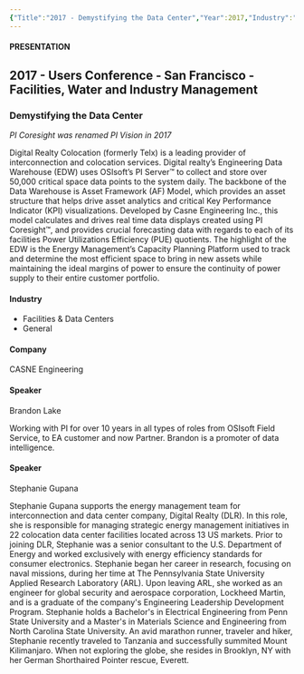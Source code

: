 ```yaml
---
{"Title":"2017 - Demystifying the Data Center","Year":2017,"Industry":"[\"Facilities & Data Centers\",\"General\"]","URL":"https://resources.osisoft.com/presentations/demystifying-the-data-center/","PDF":"https://cdn.osisoft.com/osi/presentations/2017-uc-san-francisco/UC1702NAFW05_DigitalRealty_SGupana_BLake_DemystifyingtheDataCenter.pdf","Company":"CASNE Engineering","Keywords":["Data Centers"],"dg-publish":true,"permalink":"/aveva/customer-stories/2017/2017-casne-engineering-demystifying-the-data-center/","dgPassFrontmatter":true}
---
```


#### PRESENTATION

## 2017 - Users Conference - San Francisco - Facilities, Water and Industry Management

### Demystifying the Data Center

*PI Coresight was renamed PI Vision in 2017*

Digital Realty Colocation (formerly Telx) is a leading provider of interconnection and colocation services. Digital realty’s Engineering Data Warehouse (EDW) uses OSIsoft’s PI Server™ to collect and store over 50,000 critical space data points to the system daily. The backbone of the Data Warehouse is Asset Framework (AF) Model, which provides an asset structure that helps drive asset analytics and critical Key Performance Indicator (KPI) visualizations. Developed by Casne Engineering Inc., this model calculates and drives real time data displays created using PI Coresight™, and provides crucial forecasting data with regards to each of its facilities Power Utilizations Efficiency (PUE) quotients. The highlight of the EDW is the Energy Management’s Capacity Planning Platform used to track and determine the most efficient space to bring in new assets while maintaining the ideal margins of power to ensure the continuity of power supply to their entire customer portfolio.

#### Industry

- Facilities & Data Centers
- General

#### Company

CASNE Engineering

#### Speaker

Brandon Lake

Working with PI for over 10 years in all types of roles from OSIsoft Field Service, to EA customer and now Partner. Brandon is a promoter of data intelligence.

#### Speaker

Stephanie Gupana

Stephanie Gupana supports the energy management team for interconnection and data center company, Digital Realty (DLR). In this role, she is responsible for managing strategic energy management initiatives in 22 colocation data center facilities located across 13 US markets. Prior to joining DLR, Stephanie was a senior consultant to the U.S. Department of Energy and worked exclusively with energy efficiency standards for consumer electronics. Stephanie began her career in research, focusing on naval missions, during her time at The Pennsylvania State University Applied Research Laboratory (ARL). Upon leaving ARL, she worked as an engineer for global security and aerospace corporation, Lockheed Martin, and is a graduate of the company's Engineering Leadership Development Program. Stephanie holds a Bachelor's in Electrical Engineering from Penn State University and a Master's in Materials Science and Engineering from North Carolina State University. An avid marathon runner, traveler and hiker, Stephanie recently traveled to Tanzania and successfully summited Mount Kilimanjaro. When not exploring the globe, she resides in Brooklyn, NY with her German Shorthaired Pointer rescue, Everett.